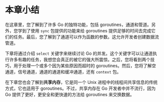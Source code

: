 # 本章小结

在这章里，您了解到了许多 Go 的独特功能，包括 goroutines，通道和管道。另外，您学到了使用 `sync` 包提供的功能来给 goroutines 提供足够的时间去完成它们的任务。最后，您了解到了通道可以作为函数的参数。这允许开发者创建数据流管道。

下章将通过介绍 `select` 关键字来继续讨论 Go 的并发。这个关键字可以让通道执行许多有趣的任务，我想您会真正的被它的强大所震惊。之后，您将看到两个技巧，用于处理一个或多个因为某些原因而超时的 goroutines。然后，您将了解空通道，信号通道，通道的通道和缓冲通道，还有 `context` 包。

在下章您也会了解到**共享内存**，它是同一个 Unix 进程中的线程间共享信息的传统方式，它也适用于 goroutines。不过，共享内存在 Go 开发者中并不流行，因为 Go 提供了更好，更安全和更快速的方法给 goroutines 来交换数据。